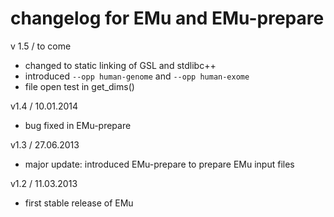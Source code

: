 # changelog for EMu and EMu-prepare

v 1.5 / to come

*  changed to static linking of GSL and stdlibc++
*  introduced `--opp human-genome` and `--opp human-exome`
*  file open test in get_dims()

v1.4 / 10.01.2014

*  bug fixed in EMu-prepare

v1.3 / 27.06.2013

*  major update: introduced EMu-prepare to prepare EMu input files

v1.2 / 11.03.2013

*  first stable release of EMu
